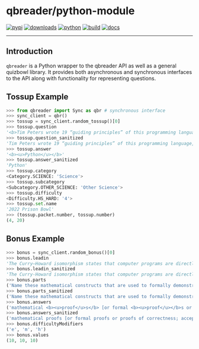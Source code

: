 # qbreader/python-module

[![pypi](https://img.shields.io/pypi/v/qbreader?logo=pypi&logoColor=f0f0f0)](https://pypi.org/project/qbreader/)
[![downloads](https://img.shields.io/pypi/dm/qbreader?logo=pypi&logoColor=f0f0f0)](https://pypi.org/project/qbreader/)
[![python](https://img.shields.io/pypi/pyversions/qbreader?logo=python&logoColor=f0f0f0)](https://pypi.org/project/qbreader/)
[![build](https://img.shields.io/github/actions/workflow/status/qbreader/python-module/test.yml?logo=github&logoColor=f0f0f0)](https://github.com/qbreader/python-module/actions/workflows/test.yml)
[![docs](https://readthedocs.org/projects/python-qbreader/badge/?version=latest)](https://python-qbreader.readthedocs.io/en/latest/?badge=latest)

---

## Introduction

`qbreader` is a Python wrapper to the qbreader API as well as a general quizbowl library. It provides
both asynchronous and synchronous interfaces to the API along with functionality for representing questions.

## Tossup Example

```py
>>> from qbreader import Sync as qbr # synchronous interface
>>> sync_client = qbr()
>>> tossup = sync_client.random_tossup()[0]
>>> tossup.question
'<b>Tim Peters wrote 19 “guiding principles” of this programming language, which include the maxim “Complex is better than complicated.” The “pandas” library was written for this language. Unicode string values had to be defined with a “u” in version 2 of this language. Libraries in this language include Tkinter, Tensorflow, (*)</b> NumPy (“numb pie”) and SciPy (“sigh pie”). The framework Django was written in this language. This language uses “duck typing.” Variables in this language are often named “spam” and “eggs.” Guido van Rossum invented, for 10 points, what programming language named for a British comedy troupe?'
>>> tossup.question_sanitized
'Tim Peters wrote 19 “guiding principles” of this programming language, which include the maxim “Complex is better than complicated.” The “pandas” library was written for this language. Unicode string values had to be defined with a “u” in version 2 of this language. Libraries in this language include Tkinter, Tensorflow, (*) NumPy (“numb pie”) and SciPy (“sigh pie”). The framework Django was written in this language. This language uses “duck typing.” Variables in this language are often named “spam” and “eggs.” Guido van Rossum invented, for 10 points, what programming language named for a British comedy troupe?'
>>> tossup.answer
'<b><u>Python</u></b>'
>>> tossup.answer_sanitized
'Python'
>>> tossup.category
<Category.SCIENCE: 'Science'>
>>> tossup.subcategory
<Subcategory.OTHER_SCIENCE: 'Other Science'>
>>> tossup.difficulty
<Difficulty.HS_HARD: '4'>
>>> tossup.set.name
'2022 Prison Bowl'
>>> (tossup.packet.number, tossup.number)
(4, 20)
```

## Bonus Example

```py
>>> bonus = sync_client.random_bonus()[0]
>>> bonus.leadin
'The Curry–Howard isomorphism states that computer programs are directly equivalent to these mathematical constructs, which can be automated using the languages Lean or Rocq (“rock”). For 10 points each:'
>>> bonus.leadin_sanitized
'The Curry-Howard isomorphism states that computer programs are directly equivalent to these mathematical constructs, which can be automated using the languages Lean or Rocq ("rock"). For 10 points each:'
>>> bonus.parts
('Name these mathematical constructs that are used to formally demonstrate the truth of a mathematical statement.', 'According to the Curry–Howard isomorphism, these programming concepts correspond to individual propositions of a proof. One method of “inferring” these things in programming languages like Python is named for the duck test.', 'Haskell Curry also lends his name to “currying,” a common tool in functional programming languages that transforms a function into a sequence of functions each with a smaller value for this property. A description is acceptable.')
>>> bonus.parts_sanitized
('Name these mathematical constructs that are used to formally demonstrate the truth of a mathematical statement.', 'According to the Curry-Howard isomorphism, these programming concepts correspond to individual propositions of a proof. One method of "inferring" these things in programming languages like Python is named for the duck test.', 'Haskell Curry also lends his name to "currying," a common tool in functional programming languages that transforms a function into a sequence of functions each with a smaller value for this property. A description is acceptable.')
>>> bonus.answers
('mathematical <b><u>proof</u>s</b> [or formal <b><u>proof</u></b>s or <b><u>proof</u></b>s of correctness; accept <b><u>proof</u></b> assistant or theorem <b><u>prover</u></b> or Rocq <b><u>prover</u></b>]', 'data <b><u>type</u></b>s [accept <b><u>type</u></b> inference or duck <b><u>typing</u></b>]', '<b><u>arity</u></b> [accept descriptions of the <b><u>number of argument</u></b>s or the <b><u>number of parameter</u></b>s or the <b><u>number of</u> <u>input</u></b>s of a function]')
>>> bonus.answers_sanitized
('mathematical proofs [or formal proofs or proofs of correctness; accept proof assistant or theorem prover or Rocq prover]', 'data types [accept type inference or duck typing]', 'arity [accept descriptions of the number of arguments or the number of parameters or the number of inputs of a function]')
>>> bonus.difficultyModifiers
('e', 'm', 'h')
>>> bonus.values
(10, 10, 10)
```
